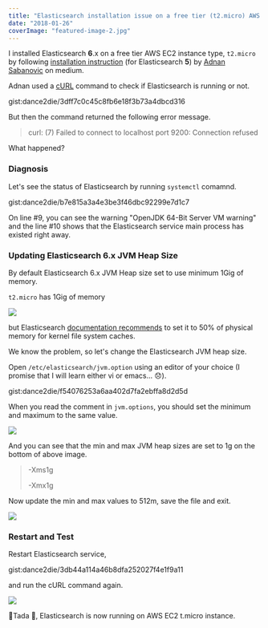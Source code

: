 ```yaml
---
title: "Elasticsearch installation issue on a free tier (t2.micro) AWS EC2 instance"
date: "2018-01-26"
coverImage: "featured-image-2.jpg"
---
```


I installed Elasticsearch **6**.x on a free tier AWS EC2 instance type, `t2.micro` by following [installation instruction](https://medium.com/@adnanxteam/how-to-install-elasticsearch-5-and-kibana-on-homestead-vagrant-60ea757ff8c7) (for Elasticsearch **5**) by [Adnan Sabanovic](https://medium.com/@adnanxteam) on medium.

Adnan used a [cURL](https://en.wikipedia.org/wiki/CURL) command to check if Elasticsearch is running or not.

gist:dance2die/3dff7c0c45c8fb6e18f3b73a4dbcd316

But then the command returned the following error message.

> curl: (7) Failed to connect to localhost port 9200: Connection refused

What happened?

### Diagnosis

Let's see the status of Elasticsearch by running `systemctl` comamnd.

gist:dance2die/b7e815a3a4e3be3f46dbc92299e7d1c7

On line #9, you can see the warning "OpenJDK 64-Bit Server VM warning" and the line #10 shows that the Elasticsearch service main process has existed right away.

### Updating Elasticsearch 6.x JVM Heap Size

By default Elasticsearch 6.x JVM Heap size set to use minimum 1Gig of memory.

`t2.micro` has 1Gig of memory

![](https://www.slightedgecoder.com/wp-content/uploads/2018/01/aws-ec2-t2.micro_.jpg)

but Elasticsearch [documentation recommends](https://www.elastic.co/guide/en/elasticsearch/reference/current/heap-size.html) to set it to 50% of physical memory for kernel file system caches.

We know the problem, so let's change the Elasticsearch JVM heap size.

Open `/etc/elasticsearch/jvm.option` using an editor of your choice (I promise that I will learn either vi or emacs... 😞).

gist:dance2die/f54076253a6aa402d7fa2ebffa8d2d5d

When you read the comment in `jvm.options`, you should set the minimum and maximum to the same value.

![](https://www.slightedgecoder.com/wp-content/uploads/2018/01/default-jvm.option.jpg)

And you can see that the min and max JVM heap sizes are set to 1g on the bottom of above image.

> \-Xms1g
> 
> \-Xmx1g

Now update the min and max values to 512m, save the file and exit.

![](https://www.slightedgecoder.com/wp-content/uploads/2018/01/jvm-updated-to-512m.jpg)

### Restart and Test

Restart Elasticsearch service,

gist:dance2die/3db44a114a46b8dfa252027f4e1f9a11

and run the cURL command again.

![](https://www.slightedgecoder.com/wp-content/uploads/2018/01/good-curl-result.jpg)

🎉Tada 🎉, Elasticsearch is now running on AWS EC2 t.micro instance.
